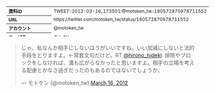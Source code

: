 <table style="font-size: 9pt; width: 610px; margin-bottom: 20px; height: 80px;">
<tbody>
    <tr>
        <th align=left>資料ID</th>
        <td align=left>TWEET::2012-03-16_173501:@motoken_tw::180572870978711552</td>
    </tr>
    <tr>
        <th align=left>URL</th>
        <td align=left>https://twitter.com/motoken_tw/status/180572870978711552</td>
    </tr>
    <tr>
        <th align=left>アカウント</th>
        <td align=left>@motoken_tw</td>
    </tr>
    <tr>
        <th align=left>ユーザ名</th>
        <td align=left>モトケン</td>
    </tr>
    <tr>
        <th align=left>ツイートの記録日時</th>
        <td align=left>created_at 2022-08-24_1407</td>
    </tr>
</tbody>
</table>
<blockquote class="twitter-tweet" data-width="450"  data-lang="ja"><p lang="ja" dir="ltr">じゃ、私なんか相手にしないほうがいいですね。いい加減にしないと法的手段をとりますよ。←常套文句だけど。RT <a href="https://twitter.com/hirono_hideki?ref_src=twsrc%5Etfw">@hirono_hideki</a>: 排除やブロックをしなければ、溝も広がらなかったと思いますよ。相手の立場を考える配慮とかなさ過ぎだったのもあるのではないでしょうか。</p>&mdash; モトケン (@motoken_tw) <a href="https://twitter.com/motoken_tw/status/180572870978711552?ref_src=twsrc%5Etfw">March 16, 2012</a></blockquote>
<script async src="https://platform.twitter.com/widgets.js" charset="utf-8"></script>


